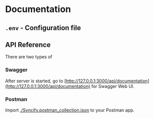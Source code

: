 # Documentation

## `.env` - Configuration file

## API Reference

There are two types of 

### Swagger

After server is started, go to [http://127.0.0.1:3000/api/documentation](http://127.0.0.1:3000/api/documentation) for Swagger Web UI.

### Postman 

Import [./Syncify.postman_collection.json](Syncify.postman_collection.json) to your Postman app.
